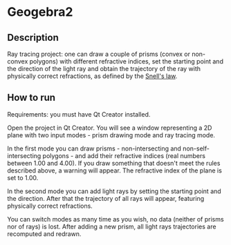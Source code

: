 # Geogebra2

## Description

Ray tracing project: one can draw a couple of prisms (convex or non-convex polygons) with different refractive indices, set the starting point and the direction of the light ray and obtain the trajectory of the ray with physically correct refractions, as defined by the [Snell's law](https://en.wikipedia.org/wiki/Snell%27s_law).

## How to run

Requirements: you must have Qt Creator installed.

Open the project in Qt Creator. You will see a window representing a 2D plane with two input modes - prism drawing mode and ray tracing mode.

In the first mode you can draw prisms - non-intersecting and non-self-intersecting polygons - and add their refractive indices (real numbers between 1.00 and 4.00). If you draw something that doesn't meet the rules described above, a warning will appear. The refractive index of the plane is set to 1.00.

In the second mode you can add light rays by setting the starting point and the direction. After that the trajectory of all rays will appear, featuring physically correct refractions.

You can switch modes as many time as you wish, no data (neither of prisms nor of rays) is lost. After adding a new prism, all light rays trajectories are recomputed and redrawn.
